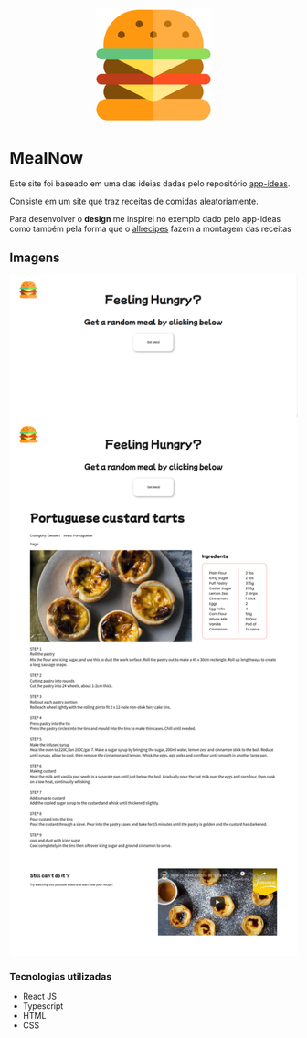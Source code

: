 <h1 align="center">
    <img alt="MealNow" src="./README/MealNow.svg" width="200px" />
</h1>

# MealNow

Este site foi baseado em uma das ideias dadas pelo repositório [app-ideas](https://github.com/florinpop17/app-ideas).

Consiste em um site que traz receitas de comidas aleatoriamente.

Para desenvolver o **design** me inspirei no exemplo dado pelo app-ideas como também pela forma que o [allrecipes](https://www.allrecipes.com/recipe/285644/cheesy-pumpkin-scones-with-walnuts-and-sage/) fazem a montagem das receitas

## Imagens

![image](README/state-0.png)
![image](README/state-1.png)

### Tecnologias utilizadas

- React JS
- Typescript
- HTML
- CSS
